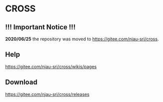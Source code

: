 # CROSS

## !!! Important Notice !!!

**2020/06/25** the repository was moved to https://gitee.com/njau-sri/cross.

## Help

https://gitee.com/njau-sri/cross/wikis/pages

## Download

https://gitee.com/njau-sri/cross/releases
